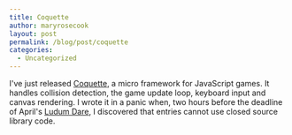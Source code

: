 ```yaml
---
title: Coquette
author: maryrosecook
layout: post
permalink: /blog/post/coquette
categories:
  - Uncategorized
---
```

I've just released [Coquette][1], a micro framework for JavaScript games. It handles collision detection, the game update loop, keyboard input and canvas rendering. I wrote it in a panic when, two hours before the deadline of April's [Ludum Dare][2], I discovered that entries cannot use closed source library code.

 [1]: http://coquette.maryrosecook.com/
 [2]: http://ludumdare.com